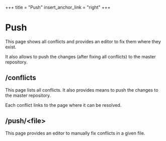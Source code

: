 +++
title = "Push"
insert_anchor_link = "right"
+++

# Push

This page shows all conflicts and provides an editor to fix them where they exist.

It also allows to push the changes (after fixing all conflicts) to the master repository.

## /conflicts

This page lists all conflicts.
It also provides means to push the changes to the master repository.

Each conflict links to the page where it can be resolved.

## /push/\<file\>

This page provides an editor to manually fix conflicts in a given file.

